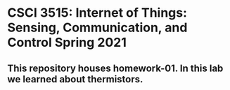 # CSCI 3515: Internet of Things: Sensing, Communication, and Control Spring 2021
## This repository houses homework-01. In this lab we learned about thermistors. 